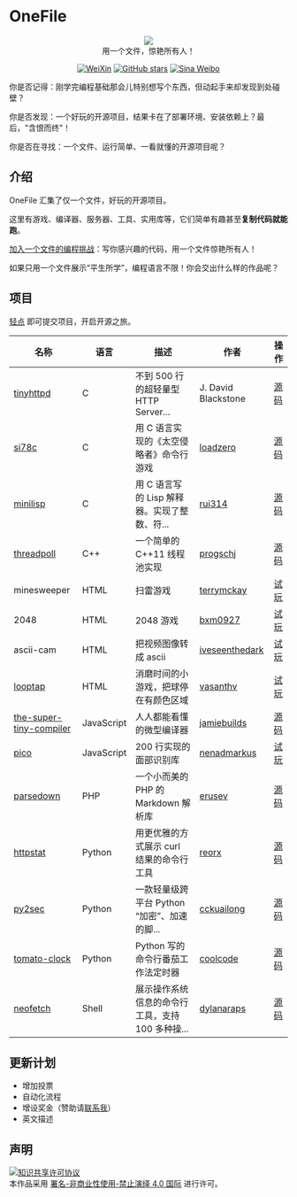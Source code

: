 
# OneFile

<p align="center">
  <img src="https://cdn.jsdelivr.net/gh/521xueweihan/img_logo@main/logo/onefile.png"/>
  <br>用一个文件，惊艳所有人！
</p>

<p align="center">
  <a href="https://cdn.jsdelivr.net/gh/521xueweihan/img_logo@main/logo/weixin.png"><img src="https://img.shields.io/badge/Talk-%E5%BE%AE%E4%BF%A1%E7%BE%A4-brightgreen.svg?style=popout-square" alt="WeiXin"></a>
  <a href="https://github.com/521xueweihan/OneFile/stargazers"><img src="https://img.shields.io/github/stars/521xueweihan/OneFile.svg?style=popout-square" alt="GitHub stars"></a>
  <a href="https://weibo.com/hellogithub"><img src="https://img.shields.io/badge/%E6%96%B0%E6%B5%AA-Weibo-red.svg?style=popout-square" alt="Sina Weibo"></a>
</p>

你是否记得：刚学完编程基础那会儿特别想写个东西，但动起手来却发现到处碰壁？

你是否发现：一个好玩的开源项目，结果卡在了部署环境、安装依赖上？最后，"含恨而终"！

你是否在寻找：一个文件、运行简单、一看就懂的开源项目呢？

## 介绍

OneFile 汇集了仅一个文件，好玩的开源项目。

这里有游戏、编译器、服务器、工具、实用库等，它们简单有趣甚至**复制代码就能跑**。

[加入一个文件的编程挑战](https://github.com/521xueweihan/OneFile/blob/main/doc/join.md)：写你感兴趣的代码，用一个文件惊艳所有人！

如果只用一个文件展示“平生所学”，编程语言不限！你会交出什么样的作品呢？

## 项目

[轻点](https://hellogithub.yuque.com/forms/share/4f0bf06b-2991-4f7e-a860-5b76337b7b5b) 即可提交项目，开启开源之旅。

| 名称 | 语言 | 描述 | 作者 | 操作 |
| ------- | ----- | ------------ | ------ | --------- |
| [tinyhttpd](https://github.com/EZLippi/Tinyhttpd) | C | 不到 500 行的超轻量型 HTTP Server... | J. David Blackstone | [源码](https://github.com/521xueweihan/OneFile/blob/main/src/c/tinyhttpd.c) |
| [si78c](https://github.com/loadzero/si78c) | C | 用 C 语言实现的《太空侵略者》命令行游戏 | [loadzero](https://github.com/loadzero) | [源码](https://github.com/521xueweihan/OneFile/blob/main/src/c/si78c.c) |
| [minilisp](https://github.com/rui314/minilisp) | C | 用 C 语言写的 Lisp 解释器。实现了整数、符... | [rui314](https://github.com/rui314) | [源码](https://github.com/521xueweihan/OneFile/blob/main/src/c/minilisp.c) |
| [threadpoll](https://github.com/progschj/ThreadPool) | C++ | 一个简单的 C++11 线程池实现 | [progschj](https://github.com/progschj) | [源码](https://github.com/521xueweihan/OneFile/blob/main/src/cplusplus/threadpoll.h) |
| minesweeper | HTML | 扫雷游戏 | [terrymckay](https://github.com/terrymckay) | [试玩](https://hellogithub.com/onfile/code/e235d1d133134aea93ca6cdf2ed4fc5d) |
| 2048 | HTML | 2048 游戏 | [bxm0927](https://github.com/bxm0927) | [试玩](https://hellogithub.com/onfile/code/8d627fe4cfa540b19dcd04d4327cf26c) |
| ascii-cam | HTML | 把视频图像转成 ascii	 | [iveseenthedark](https://github.com/iveseenthedark) | [试玩](https://hellogithub.com/onfile/code/126093303b6b414dbab9d623c957fdd4) |
| [looptap](https://github.com/vasanthv/looptap) | HTML | 消磨时间的小游戏，把球停在有颜色区域 | [vasanthv](https://github.com/vasanthv) | [试玩](https://hellogithub.com/onfile/code/cc759276aefe4bad87ac259940042581) |
| [the-super-tiny-compiler](https://github.com/jamiebuilds/the-super-tiny-compiler) | JavaScript | 人人都能看懂的微型编译器 | [jamiebuilds](https://github.com/jamiebuilds) | [源码](https://github.com/521xueweihan/OneFile/blob/main/src/javascript/the-super-tiny-compiler.js) |
| [pico](https://github.com/nenadmarkus/picojs) | JavaScript | 200 行实现的面部识别库 | [nenadmarkus](https://github.com/nenadmarkus) | [试玩](https://nenadmarkus.com/p/picojs-intro/demo/) |
| [parsedown](https://github.com/erusev/parsedown) | PHP | 一个小而美的 PHP 的 Markdown 解析库 | [erusev](https://github.com/erusev) | [源码](https://github.com/521xueweihan/OneFile/blob/main/src/php/parsedown.php) |
| [httpstat](https://github.com/reorx/httpstat) | Python | 用更优雅的方式展示 curl 结果的命令行工具 | [reorx](https://github.com/reorx) | [源码](https://github.com/521xueweihan/OneFile/blob/main/src/python/httpstat.py) |
| [py2sec](https://github.com/cckuailong/py2sec) | Python | 一款轻量级跨平台 Python “加密”、加速的脚... | [cckuailong](https://github.com/cckuailong) | [源码](https://github.com/521xueweihan/OneFile/blob/main/src/python/py2sec.py) |
| [tomato-clock](https://github.com/coolcode/tomato-clock) | Python | Python 写的命令行番茄工作法定时器 | [coolcode](https://github.com/coolcode) | [源码](https://github.com/521xueweihan/OneFile/blob/main/src/python/tomato-clock.py) |
| [neofetch](https://github.com/dylanaraps/neofetch) | Shell | 展示操作系统信息的命令行工具，支持 100 多种操... | [dylanaraps](https://github.com/dylanaraps) | [源码](https://github.com/521xueweihan/OneFile/blob/main/src/shell/neofetch) |



## 更新计划

- 增加投票
- 自动化流程
- 增设奖金（赞助请<a href="mailto:595666367@qq.com">联系我</a>）
- 英文描述

## 声明
<a rel="license" href="https://creativecommons.org/licenses/by-nc-nd/4.0/deed.zh"><img alt="知识共享许可协议" style="border-width: 0" src="https://licensebuttons.net/l/by-nc-nd/4.0/88x31.png"></a><br>本作品采用 <a rel="license" href="https://creativecommons.org/licenses/by-nc-nd/4.0/deed.zh">署名-非商业性使用-禁止演绎 4.0 国际</a> 进行许可。
